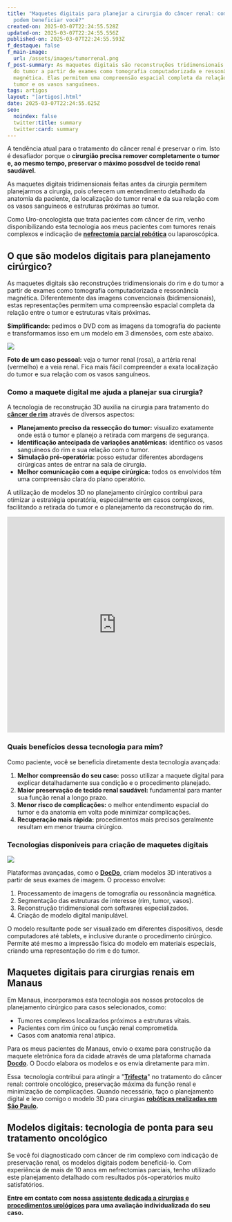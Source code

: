 ```yaml
---
title: "Maquetes digitais para planejar a cirurgia do câncer renal: como elas
  podem beneficiar você?"
created-on: 2025-03-07T22:24:55.528Z
updated-on: 2025-03-07T22:24:55.556Z
published-on: 2025-03-07T22:24:55.593Z
f_destaque: false
f_main-image:
  url: /assets/images/tumorrenal.png
f_post-summary: As maquetes digitais são reconstruções tridimensionais do rim e
  do tumor a partir de exames como tomografia computadorizada e ressonância
  magnética. Elas permitem uma compreensão espacial completa da relação entre o
  tumor e os vasos sanguíneos.
tags: artigos
layout: "[artigos].html"
date: 2025-03-07T22:24:55.625Z
seo:
  noindex: false
  twitter:title: summary
  twitter:card: summary
---
```

A tendência atual para o tratamento do câncer renal é preservar o rim. Isto é desafiador porque o **cirurgião precisa remover completamente o tumor e, ao mesmo tempo, preservar o máximo possdvel de tecido renal saudável.**

As maquetes digitais tridimensionais feitas antes da cirurgia permitem planejarmos a cirurgia, pois oferecem um entendimento detalhado da anatomia da paciente, da localização do tumor renal e da sua relação com os vasos sanguíneos e estruturas próximas ao tumor.

Como Uro-oncologista que trata pacientes com câncer de rim, venho disponibilizando esta tecnologia aos meus pacientes com tumores renais complexos e indicação de **[nefrectomia parcial robótica](https://uroconsult.com.br/artigos/trifecta-para-c%C3%A2ncer-de-rim-como-a-cirurgia-rob%C3%B3tica-pode-auxiliar-para-atingirmos-estes-objetivos/)** ou laparoscópica.

## O que são modelos digitais para planejamento cirúrgico?

As maquetes digitais são reconstruções tridimensionais do rim e do tumor a partir de exames como tomografia computadorizada e ressonância magnética. Diferentemente das imagens convencionais (bidimensionais), estas representações permitem uma compreensão espacial completa da relação entre o tumor e estruturas vitais próximas.

**Simplificando:** pedimos o DVD com as imagens da tomografia do paciente e transformamos isso em um modelo em 3 dimensões, com este abaixo.

![](/assets/images/tumorrenal.png)

**Foto de um caso pessoal:** veja o tumor renal (rosa), a artéria renal (vermelho) e a veia renal. Fica mais fácil compreender a exata localização do tumor e sua relação com os vasos sanguíneos.

### Como a maquete digital me ajuda a planejar sua cirurgia?

A tecnologia de reconstrução 3D auxilia na cirurgia para tratamento do **[câncer de rim](https://uroconsult.com.br/artigos/c%C3%A2ncer-de-rim-da-crescente-incid%C3%AAncia-%C3%A0-nefrectomia-parcial/)** através de diversos aspectos:

* **Planejamento preciso da ressecção do tumor:** visualizo exatamente onde está o tumor e planejo a retirada com margens de segurança.
* **Identificação antecipada de variações anatômicas:** identifico os vasos sanguíneos do rim e sua relação com o tumor.
* **Simulação pré-operatória:** posso estudar diferentes abordagens cirúrgicas antes de entrar na sala de cirurgia.
* **Melhor comunicação com a equipe cirúrgica:** todos os envolvidos têm uma compreensão clara do plano operatório.

A utilização de modelos 3D no planejamento cirúrgico contribui para otimizar a estratégia operatória, especialmente em casos complexos, facilitando a retirada do tumor e o planejamento da reconstrução do rim.

<div style="text-align: center; margin-bottom: 20px;">
  <iframe
    width="100%"
    height="500"
    src="https://www.youtube.com/embed/EtSwm4qoiHo"
    title="Cirurgia Robótica para Câncer de Rim #CirurgiaRobotica #CancerDeRim #UrologistaManaus #Urooncologia"
    frameborder="0"
    allow="accelerometer; autoplay; clipboard-write; encrypted-media; gyroscope; picture-in-picture; web-share"
    referrerpolicy="strict-origin-when-cross-origin"
    allowfullscreen
    id="responsive-video"
    style="max-width: 800px; margin: 0 auto; display: block;"
  ></iframe>
  <script>
    function adjustIframeHeight() {
      var iframe = document.getElementById('responsive-video');
      if (window.innerWidth < 768) {
        iframe.style.height = '300px'; // Altura para celular
      } else {
        iframe.style.height = '500px'; // Altura para desktop
      }
    }  </script>
</div>

### Quais benefícios dessa tecnologia para mim?

Como paciente, você se beneficia diretamente desta tecnologia avançada:

1. **Melhor compreensão do seu caso:** posso utilizar a maquete digital para explicar detalhadamente sua condição e o procedimento planejado.
2. **Maior preservação de tecido renal saudável:** fundamental para manter sua função renal a longo prazo.
3. **Menor risco de complicações:** o melhor entendimento espacial do tumor e da anatomia em volta pode minimizar complicações.
4. **Recuperação mais rápida:** procedimentos mais precisos geralmente resultam em menor trauma cirúrgico.

### Tecnologias disponíveis para criação de maquetes digitais

![](/assets/images/03.jpg)

Plataformas avançadas, como o **[DocDo](https://www.docdo.com.br/v4/home%7D)**, criam modelos 3D interativos a partir de seus exames de imagem. O processo envolve:

1. Processamento de imagens de tomografia ou ressonância magnética.
2. Segmentação das estruturas de interesse (rim, tumor, vasos).
3. Reconstrução tridimensional com softwares especializados.
4. Criação de modelo digital manipulável.

O modelo resultante pode ser visualizado em diferentes dispositivos, desde computadores até tablets, e inclusive durante o procedimento cirúrgico. Permite até mesmo a impressão física do modelo em materiais especiais, criando uma representação do rim e do tumor.

## Maquetes digitais para cirurgias renais em Manaus

Em Manaus, incorporamos esta tecnologia aos nossos protocolos de planejamento cirúrgico para casos selecionados, como:

* Tumores complexos localizados próximos a estruturas vitais.
* Pacientes com rim único ou função renal comprometida.
* Casos com anatomia renal atípica.

Para os meus pacientes de Manaus, envio o exame para construção da maquete eletrônica fora da cidade através de uma plataforma chamada **[Docdo](https://www.docdo.com.br/)**. O Docdo elabora os modelos e os envia diretamente para mim.

Essa  tecnologia contribui para atingir a "**[Trifecta](https://uroconsult.com.br/artigos/trifecta-para-c%C3%A2ncer-de-rim-como-a-cirurgia-rob%C3%B3tica-pode-auxiliar-para-atingirmos-estes-objetivos/)**" no tratamento do câncer renal: controle oncológico, preservação máxima da função renal e minimização de complicações. Quando necessário, faço o planejamento digital e levo comigo o modelo 3D para cirurgias **[robóticas realizadas em São Paulo](https://uroconsult.com.br/artigos/prostatectomia-robotica-para-pacientes-de-manaus/).**

## Modelos digitais: tecnologia de ponta para seu tratamento oncológico

Se você foi diagnosticado com câncer de rim complexo com indicação de preservação renal, os modelos digitais podem beneficiá-lo. Com experiência de mais de 10 anos em nefrectomias parciais, tenho utilizado este planejamento detalhado com resultados pós-operatórios muito satisfatórios.

**Entre em contato com nossa [assistente dedicada a cirurgias e procedimentos urológicos](https://api.whatsapp.com/send?phone=5592982252490) para uma avaliação individualizada do seu caso.**